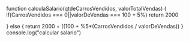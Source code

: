 function calculaSalario(qtdeCarrosVendidos, valorTotalVendas) {
 if(CarrosVendidos === 0||valorDeVendas ===  100 + 5%)
 return 2000

} else {
  return 2000 + ((100 + %5*(CarrosVendidos / valorDeVendas))
}
 console.log("calcular salario")